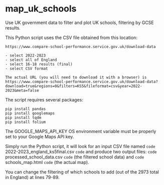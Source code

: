 # map_uk_schools

Use UK government data to filter and plot UK schools, filtering by GCSE results.

This Python script uses the CSV file obtained from this location:

```
https://www.compare-school-performance.service.gov.uk/download-data

- select 2022-2023
- select all of England
- select 16-18 results (final)
- select CSV format

The actual URL (you will need to download it with a browser) is
https://www.compare-school-performance.service.gov.uk/download-data?download=true&regions=0&filters=KS5&fileformat=csv&year=2022-2023&meta=false
```

The script requires several packages:

    pip install pandas
    pip install googlemaps
    pip install tqdm
    pip install folium
    
The GOOGLE_MAPS_API_KEY OS environment variable must be properly set to your Google Maps API key.

Simply run the Python script, it will look for an input CSV file named `code` 2022-2023_england_ks5final.csv `code` and produce two output files: `code` processed_school_data.csv `code` (the filtered school data) and `code` schools_map.html `code` (the actual map).

You can change the filtering of which schools to add (out of the 2973 total in England) at lines 79-89.
